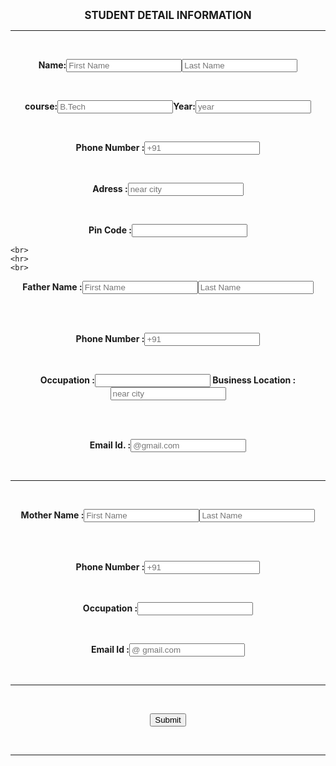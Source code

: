 <!DOCTYPE html>
<html lang="en">
<head>
    <meta charset="UTF-8">
    <meta name="viewport" content="width=device-width, initial-scale=1.0">
    <title>Document</title>
</head>
     <style>
        .center{
            text-align:center;
        }
     </style>
<body>
    <p class="center"><big><b>STUDENT DETAIL INFORMATION</b></big></p>
    <hr>
    <br>
    <p class="center"><b>Name:<input type="text" placeholder="First Name"></b><input type="Last Name" placeholder="Last Name"></p>
    <br>

  <p class="center"><b>course:<input type="text" placeholder="B.Tech"></b><b>Year:<input type="text" placeholder="year"></b></p>
    <br>

 <p class="center"><b>Phone Number :<input type="text" placeholder="+91"></b></p>
    <br>
 <p class="center"><b>Adress :<input type="text" placeholder="near city"></b></p>
    <br>
 <p class="center"><b>Pin Code :<input type="text" placeholder=""></b></p>
    
    <br>
    <hr>
    <br>
    
 <p class="center"><b>Father Name :<input type="text" placeholder="First Name"</b><input type="text" placeholder="Last Name"></p>
    <br>
    <br>
 <p class="center"><b>Phone Number :<input type="text" placeholder="+91"></b></p>
    <br>
 <p class="center"><b>Occupation :<input type="text" placeholder=""</b>  Business Location :<input type="text" placeholder="near city"></p>
    <br>
    <br>
 <p class="center"><b>Email Id. :<input type="text" placeholder="@gmail.com"></b></p>
  <br>
    <hr>
    <br>
 <p class="center"><b>Mother Name :<input type="text" placeholder="First Name"</b><input type="text" placeholder="Last Name"></p>
    <br>
    <br>
    <p class="center"><B>Phone Number :<input type="text" placeholder="+91"></B></p>
    <br>
 <p class="center"><b>Occupation :<input type="text" placeholder=""></b></p>
    <br>
    <p class="center"><b>Email Id :<input type="text" placeholder="@ gmail.com"></b></p>
    <br>
    <hr>
    <br>
 <p class="center"><input type="SUBMIT" placeholder="SUBMIT"></p>
    <br>
    <hr>
</body>
</html>
